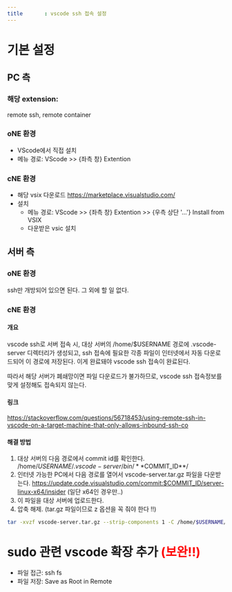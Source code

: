 ```yaml
---
title		: vscode ssh 접속 설정
---
```

# 기본 설정

## PC 측

### 해당 extension: 
remote ssh, remote container

### oNE 환경
* VScode에서 직접 설치
* 메뉴 경로: VScode >> {좌측 창} Extention

### cNE 환경
* 해당 vsix 다운로드
https://marketplace.visualstudio.com/
* 설치
  + 메뉴 경로: VScode >> {좌측 창} Extention >> {우측 상단 '...'} Install from VSIX
  + 다운받은 vsic 설치


## 서버 측
### oNE 환경
ssh만 개방되어 있으면 된다. 그 외에 할 일 없다.
### cNE 환경
#### 개요
vscode ssh로 서버 접속 시, 대상 서버의 /home/$USERNAME 경로에 .vscode-server 디렉터리가 생성되고, ssh 접속에 필요한 각종 파일이 인터넷에서 자동 다운로드되어 이 경로에 저장된다. 이게 완료돼야 vscode ssh 접속이 완료된다.

따라서 해당 서버가 폐쇄망이면 파일 다운로드가 불가하므로, vscode ssh 접속정보를 맞게 설정해도 접속되지 않는다.

#### 링크
https://stackoverflow.com/questions/56718453/using-remote-ssh-in-vscode-on-a-target-machine-that-only-allows-inbound-ssh-co

#### 해결 방법
1. 대상 서버의 다음 경로에서 commit id를 확인한다.
/home/$USERNAME/.vscode-server/bin/**$COMMIT_ID**/
2. 인터넷 가능한 PC에서 다음 경로를 열어서 vscode-server.tar.gz 파일을 다운받는다.
https://update.code.visualstudio.com/commit:$COMMIT_ID/server-linux-x64/insider  (일단 x64인 경우만..)
3. 이 파일을 대상 서버에 업로드한다.
4. 압축 해제. (tar.gz 파일이므로 z 옵션을 꼭 줘야 한다 !!)
```sh
tar -xvzf vscode-server.tar.gz --strip-components 1 -C /home/$USERNAME/.vscode-server/bin/$COMMIT_ID/
```



# sudo 관련 vscode 확장 추가 <span style="color:red;">(보완!!)</span>
* 파일 접근: ssh fs
* 파일 저장: Save as Root in Remote
